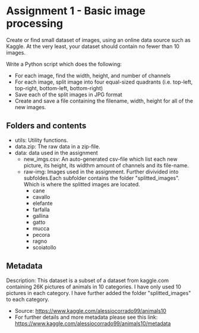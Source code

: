 # Assignment 1 - Basic image processing

Create or find small dataset of images, using an online data source such as Kaggle. At the very least, your dataset should contain no fewer than 10 images.

Write a Python script which does the following:

- For each image, find the width, height, and number of channels
- For each image, split image into four equal-sized quadrants (i.e. top-left, top-right, bottom-left, bottom-right)
- Save each of the split images in JPG format
- Create and save a file containing the filename, width, height for all of the new images.


## Folders and contents
- utils: Utility functions.
- data.zip: The raw data in a zip-file.
- data: data used in the assignment
    - new_imgs.csv: An auto-generated csv-file which list each new picture, its height, its widthm amount of channels and its file-name.
    - raw-img: Images used in the assignment. Further divivided into subfoldes.Each subfolder contains the folder "splitted_images". Which is where the splitted images are located.
        - cane
        - cavallo
        - elefante
        - farfalla
        - gallina
        - gatto
        - mucca
        - pecora
        - ragno
        - scoiatollo


## Metadata
Description: This dataset is a subset of a dataset from kaggle.com containing 26K pictures of animals in 10 categories. I have only used 10 pictures in each category. I have further added the folder "splitted_images" to each category.  
- Source: https://www.kaggle.com/alessiocorrado99/animals10
- For further details and more metadata please see this link: https://www.kaggle.com/alessiocorrado99/animals10/metadata